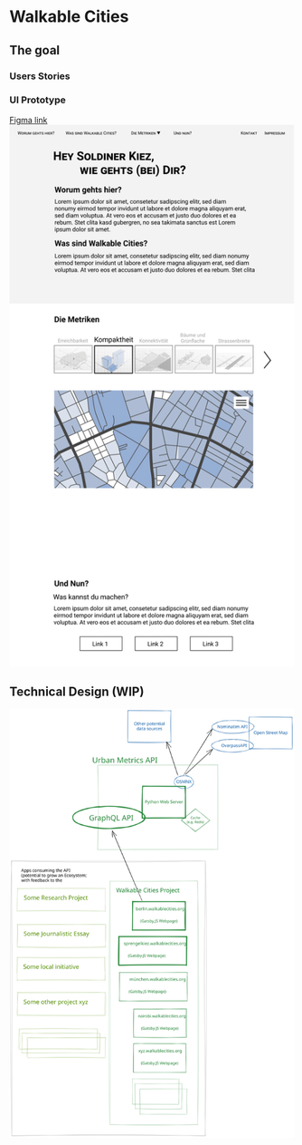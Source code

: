 # Walkable Cities 
## The goal 
### Users Stories
### UI Prototype
[Figma link](https://www.figma.com/file/A6vFuZbN5BucUtFICJDRpG/new-urbanism-ideas?node-id=61%3A4)
![Figma screenshot](figma-screenshot.png)

## Technical Design (WIP)
![System draft](system-diagram.svg)
